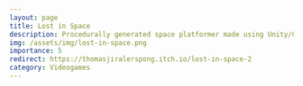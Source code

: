 ```yaml
---
layout: page
title: Lost in Space
description: Procedurally generated space platformer made using Unity/C# where you play an astronaut wandering through space
img: /assets/img/lost-in-space.png
importance: 5
redirect: https://thomasjiralerspong.itch.io/lost-in-space-2
category: Videogames
---
```


